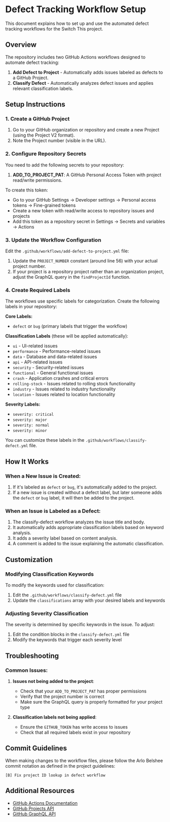# Defect Tracking Workflow Setup

This document explains how to set up and use the automated defect tracking workflows for the Switch This project.

## Overview

The repository includes two GitHub Actions workflows designed to automate defect tracking:

1. **Add Defect to Project** - Automatically adds issues labeled as defects to a GitHub Project.
2. **Classify Defect** - Automatically analyzes defect issues and applies relevant classification labels.

## Setup Instructions

### 1. Create a GitHub Project

1. Go to your GitHub organization or repository and create a new Project (using the Project V2 format).
2. Note the Project number (visible in the URL).

### 2. Configure Repository Secrets

You need to add the following secrets to your repository:

1. **ADD_TO_PROJECT_PAT**: A GitHub Personal Access Token with project read/write permissions.

To create this token:
   
- Go to your GitHub Settings → Developer settings → Personal access tokens → Fine-grained tokens
- Create a new token with read/write access to repository issues and projects
- Add this token as a repository secret in Settings → Secrets and variables → Actions

### 3. Update the Workflow Configuration

Edit the `.github/workflows/add-defect-to-project.yml` file:

1. Update the `PROJECT_NUMBER` constant (around line 56) with your actual project number.
2. If your project is a repository project rather than an organization project, adjust the GraphQL query in the `findProjectId` function.

### 4. Create Required Labels

The workflows use specific labels for categorization. Create the following labels in your repository:

**Core Labels:**
- `defect` or `bug` (primary labels that trigger the workflow)

**Classification Labels** (these will be applied automatically):
- `ui` - UI-related issues
- `performance` - Performance-related issues
- `data` - Database and data-related issues
- `api` - API-related issues
- `security` - Security-related issues
- `functional` - General functional issues
- `crash` - Application crashes and critical errors
- `rolling-stock` - Issues related to rolling stock functionality
- `industry` - Issues related to industry functionality
- `location` - Issues related to location functionality

**Severity Labels:**
- `severity: critical`
- `severity: major`
- `severity: normal`
- `severity: minor`

You can customize these labels in the `.github/workflows/classify-defect.yml` file.

## How It Works

### When a New Issue is Created:

1. If it's labeled as `defect` or `bug`, it's automatically added to the project.
2. If a new issue is created without a defect label, but later someone adds the `defect` or `bug` label, it will then be added to the project.

### When an Issue is Labeled as a Defect:

1. The classify-defect workflow analyzes the issue title and body.
2. It automatically adds appropriate classification labels based on keyword analysis.
3. It adds a severity label based on content analysis.
4. A comment is added to the issue explaining the automatic classification.

## Customization

### Modifying Classification Keywords

To modify the keywords used for classification:

1. Edit the `.github/workflows/classify-defect.yml` file
2. Update the `classifications` array with your desired labels and keywords

### Adjusting Severity Classification

The severity is determined by specific keywords in the issue. To adjust:

1. Edit the condition blocks in the `classify-defect.yml` file 
2. Modify the keywords that trigger each severity level

## Troubleshooting

### Common Issues:

1. **Issues not being added to the project**:
   - Check that your `ADD_TO_PROJECT_PAT` has proper permissions
   - Verify that the project number is correct
   - Make sure the GraphQL query is properly formatted for your project type

2. **Classification labels not being applied**:
   - Ensure the `GITHUB_TOKEN` has write access to issues
   - Check that all required labels exist in your repository

## Commit Guidelines

When making changes to the workflow files, please follow the Arlo Belshee commit notation as defined in the project guidelines:

```
[B] Fix project ID lookup in defect workflow
```

## Additional Resources

- [GitHub Actions Documentation](https://docs.github.com/en/actions)
- [GitHub Projects API](https://docs.github.com/en/rest/reference/projects)
- [GitHub GraphQL API](https://docs.github.com/en/graphql) 